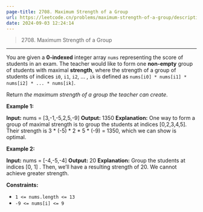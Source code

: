 ```yaml
---
page-title: 2708. Maximum Strength of a Group
url: https://leetcode.cn/problems/maximum-strength-of-a-group/description/?envType=daily-question&envId=2024-09-03
date: 2024-09-03 12:24:14
---
```


> 2708\. Maximum Strength of a Group

---

You are given a **0-indexed** integer array `nums` representing the score of students in an exam. The teacher would like to form one **non-empty** group of students with maximal **strength**, where the strength of a group of students of indices `i0`, `i1`, `i2`, ... , `ik` is defined as `nums[i0] * nums[i1] * nums[i2] * ... * nums[ik​]`.

Return *the maximum strength of a group the teacher can create*.

**Example 1:**

**Input:** nums = \[3,-1,-5,2,5,-9\]
**Output:** 1350
**Explanation:** One way to form a group of maximal strength is to group the students at indices \[0,2,3,4,5\]. Their strength is 3 \* (-5) \* 2 \* 5 \* (-9) = 1350, which we can show is optimal.

**Example 2:**

**Input:** nums = \[-4,-5,-4\]
**Output:** 20
**Explanation:** Group the students at indices \[0, 1\] . Then, we’ll have a resulting strength of 20. We cannot achieve greater strength.

**Constraints:**

-   `1 <= nums.length <= 13`
-   `-9 <= nums[i] <= 9`